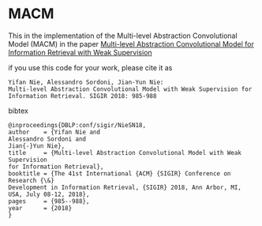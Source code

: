 # MACM

This in the implementation of the Multi-level Abstraction Convolutional Model (MACM) in the paper [Multi-level Abstraction Convolutional Model for Information Retrieval with Weak Supervision](https://dl.acm.org/citation.cfm?id=3210123)

if you use this code for your work, please cite it as

```
Yifan Nie, Alessandro Sordoni, Jian-Yun Nie:
Multi-level Abstraction Convolutional Model with Weak Supervision for Information Retrieval. SIGIR 2018: 985-988
```
bibtex
```
@inproceedings{DBLP:conf/sigir/NieSN18,
author    = {Yifan Nie and
Alessandro Sordoni and
Jian{-}Yun Nie},
title     = {Multi-level Abstraction Convolutional Model with Weak Supervision
for Information Retrieval},
booktitle = {The 41st International {ACM} {SIGIR} Conference on Research {\&}
Development in Information Retrieval, {SIGIR} 2018, Ann Arbor, MI,
USA, July 08-12, 2018},
pages     = {985--988},
year      = {2018}
}
```

# 
